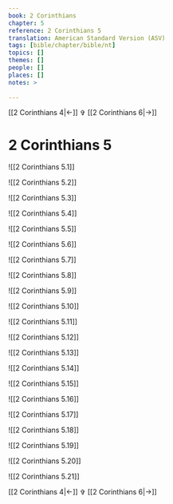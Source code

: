 ```yaml
---
book: 2 Corinthians
chapter: 5
reference: 2 Corinthians 5
translation: American Standard Version (ASV)
tags: [bible/chapter/bible/nt]
topics: []
themes: []
people: []
places: []
notes: >
  
---
```


[[2 Corinthians 4|<-]] ✞ [[2 Corinthians 6|->]]

# 2 Corinthians 5

![[2 Corinthians 5.1]]

![[2 Corinthians 5.2]]

![[2 Corinthians 5.3]]

![[2 Corinthians 5.4]]

![[2 Corinthians 5.5]]

![[2 Corinthians 5.6]]

![[2 Corinthians 5.7]]

![[2 Corinthians 5.8]]

![[2 Corinthians 5.9]]

![[2 Corinthians 5.10]]

![[2 Corinthians 5.11]]

![[2 Corinthians 5.12]]

![[2 Corinthians 5.13]]

![[2 Corinthians 5.14]]

![[2 Corinthians 5.15]]

![[2 Corinthians 5.16]]

![[2 Corinthians 5.17]]

![[2 Corinthians 5.18]]

![[2 Corinthians 5.19]]

![[2 Corinthians 5.20]]

![[2 Corinthians 5.21]]

[[2 Corinthians 4|<-]] ✞ [[2 Corinthians 6|->]]
